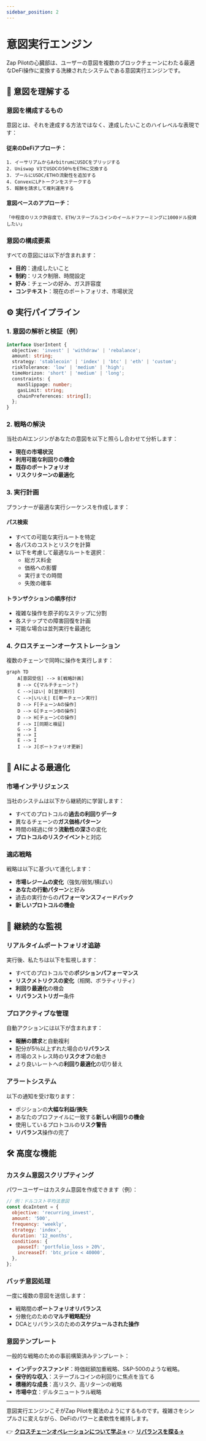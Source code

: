 ```yaml
---
sidebar_position: 2
---
```


# 意図実行エンジン

Zap
Pilotの心臓部は、ユーザーの意図を複数のブロックチェーンにわたる最適なDeFi操作に変換する洗練されたシステムである意図実行エンジンです。

## 🎯 意図を理解する

### 意図を構成するもの

意図とは、それを達成する方法ではなく、達成したいことのハイレベルな表現です：

#### **従来のDeFiアプローチ：**

```
1. イーサリアムからArbitrumにUSDCをブリッジする
2. Uniswap V3でUSDCの50％をETHに交換する
3. プールにUSDC/ETHの流動性を追加する
4. ConvexにLPトークンをステークする
5. 報酬を請求して複利運用する
```

#### **意図ベースのアプローチ：**

```
「中程度のリスク許容度で、ETH/ステーブルコインのイールドファーミングに1000ドル投資したい」
```

### 意図の構成要素

すべての意図には以下が含まれます：

- **目的**：達成したいこと
- **制約**：リスク制限、時間設定
- **好み**：チェーンの好み、ガス許容度
- **コンテキスト**：現在のポートフォリオ、市場状況

## ⚙️ 実行パイプライン

### 1. 意図の解析と検証（例）

```typescript
interface UserIntent {
  objective: 'invest' | 'withdraw' | 'rebalance';
  amount: string;
  strategy: 'stablecoin' | 'index' | 'btc' | 'eth' | 'custom';
  riskTolerance: 'low' | 'medium' | 'high';
  timeHorizon: 'short' | 'medium' | 'long';
  constraints: {
    maxSlippage: number;
    gasLimit: string;
    chainPreferences: string[];
  };
}
```

### 2. 戦略の解決

当社のAIエンジンがあなたの意図を以下と照らし合わせて分析します：

- **現在の市場状況**
- **利用可能な利回りの機会**
- **既存のポートフォリオ**
- **リスクリターンの最適化**

### 3. 実行計画

プランナーが最適な実行シーケンスを作成します：

#### **パス検索**

- すべての可能な実行ルートを特定
- 各パスのコストとリスクを計算
- 以下を考慮して最適なルートを選択：
  - 総ガス料金
  - 価格への影響
  - 実行までの時間
  - 失敗の確率

#### **トランザクションの順序付け**

- 複雑な操作を原子的なステップに分割
- 各ステップでの障害回復を計画
- 可能な場合は並列実行を最適化

### 4. クロスチェーンオーケストレーション

複数のチェーンで同時に操作を実行します：

```mermaid
graph TD
    A[意図受信] --> B[戦略計画]
    B --> C{マルチチェーン？}
    C -->|はい| D[並列実行]
    C -->|いいえ| E[単一チェーン実行]
    D --> F[チェーンAの操作]
    D --> G[チェーンBの操作]
    D --> H[チェーンCの操作]
    F --> I[同期と検証]
    G --> I
    H --> I
    E --> I
    I --> J[ポートフォリオ更新]
```

## 🧠 AIによる最適化

### 市場インテリジェンス

当社のシステムは以下から継続的に学習します：

- すべてのプロトコルの**過去の利回りデータ**
- 異なるチェーンの**ガス価格パターン**
- 時間の経過に伴う**流動性の深さ**の変化
- **プロトコルのリスクイベント**と対応

### 適応戦略

戦略は以下に基づいて進化します：

- **市場レジームの変化**（強気/弱気/横ばい）
- **あなたの行動パターン**と好み
- 過去の実行からの**パフォーマンスフィードバック**
- **新しいプロトコルの機会**

## 🔄 継続的な監視

### リアルタイムポートフォリオ追跡

実行後、私たちは以下を監視します：

- すべてのプロトコルでの**ポジションパフォーマンス**
- **リスクメトリクスの変化**（相関、ボラティリティ）
- **利回り最適化**の機会
- **リバランストリガー**条件

### プロアクティブな管理

自動アクションには以下が含まれます：

- **報酬の請求**と自動複利
- 配分が5％以上ずれた場合の**リバランス**
- 市場のストレス時の**リスクオフ**の動き
- より良いレートへの**利回り最適化**の切り替え

### アラートシステム

以下の通知を受け取ります：

- ポジションの**大幅な利益/損失**
- あなたのプロファイルに一致する**新しい利回りの機会**
- 使用しているプロトコルの**リスク警告**
- **リバランス**操作の完了

## 🛠️ 高度な機能

### カスタム意図スクリプティング

パワーユーザーはカスタム意図を作成できます（例）：

```javascript
// 例：ドルコスト平均法意図
const dcaIntent = {
  objective: 'recurring_invest',
  amount: '500',
  frequency: 'weekly',
  strategy: 'index',
  duration: '12_months',
  conditions: {
    pauseIf: 'portfolio_loss > 20%',
    increaseIf: 'btc_price < 40000',
  },
};
```

### バッチ意図処理

一度に複数の意図を送信します：

- 戦略間の**ポートフォリオリバランス**
- 分散化のための**マルチ戦略配分**
- DCAとリバランスのための**スケジュールされた操作**

### 意図テンプレート

一般的な戦略のための事前構築済みテンプレート：

- **インデックスファンド**：時価総額加重戦略、S&P-500のような戦略。
- **保守的な収入**：ステーブルコインの利回りに焦点を当てる
- **積極的な成長**：高リスク、高リターンの戦略
- **市場中立**：デルタニュートラル戦略

---

意図実行エンジンこそがZap
Pilotを魔法のようにするものです。複雑さをシンプルさに変えながら、DeFiのパワーと柔軟性を維持します。

👉 **[クロスチェーンオペレーションについて学ぶ→](./cross-chain-operations)** 👉
**[リバランスを探る→](./rebalancing)**
